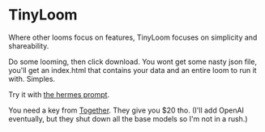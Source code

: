 # TinyLoom

Where other looms focus on features, TinyLoom focuses on simplicity and shareability.

Do some looming, then click download. You wont get some nasty json file, you'll get an index.html that contains your data and an entire loom to run it with. Simples.

Try it with [the hermes prompt](https://minihf.com/posts/2023-04-13-hermes-prompt/).

You need a key from [Together](https://www.together.ai/). They give you $20 tho. (I'll add OpenAI eventually, but they shut down all the base models so I'm not in a rush.)
